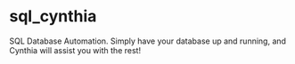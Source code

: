 # sql_cynthia
SQL Database Automation. Simply have your database up and running, and Cynthia will assist you with the rest! 
